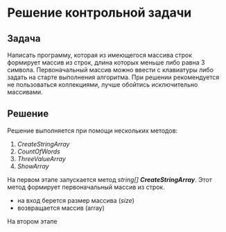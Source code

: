 # **Решение контрольной задачи**

## **Задача** 
Написать программу, которая из имеющегося массива строк формирует массив из строк, длина которых меньше либо равна 3 символа. Первоначальный массив можно ввести с клавиатуры либо задать на старте выполнения алгоритма. При решении рекомендуется не пользоваться коллекциями, лучше обойтись исключительно массивами.

## **Решение** 
Решение выполняется при помощи нескольких методов:

1. *CreateStringArray*
2. *CountOfWords*
3. *ThreeValueArray*
4. *ShowArray*

На первом этапе запускается метод *string[]* ***CreateStringArray***. Этот метод формирует первоначальный массив из строк.
* на вход берется размер массива (*size*)
* возвращается массив (array)

На втором этапе 
